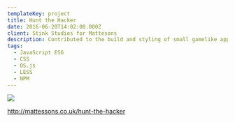 ```yaml
---
templateKey: project
title: Hunt the Hacker
date: 2016-06-20T14:02:00.000Z
client: Stink Studios for Mattesons
description: Contributed to the build and styling of small gamelike apps inside an OSJS project.
tags:
  - JavaScript ES6
  - CSS
  - OS.js
  - LESS
  - NPM
---
```


![](/img/hacker.jpg)

<http://mattessons.co.uk/hunt-the-hacker>

